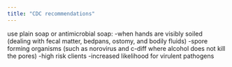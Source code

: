```yaml
---
title: "CDC recommendations"
---
```

use plain soap or antimicrobial soap:
-when hands are visibly soiled (dealing with fecal matter, bedpans, ostomy, and bodily fluids)
-spore forming organisms (such as norovirus and c-diff where alcohol does not kill the pores)
-high risk clients
-increased likelihood for virulent pathogens

